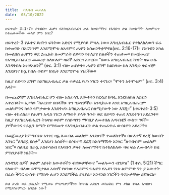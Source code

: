```yaml
---
title:  በእባብ መታለል
date:  03/10/2022
---
```


`ዘፍጥረት 3:1-7ን ያንብቡ። ሔዋን የእግዚአብሔርን ቃል ከመስማትና የእባቡን ቃል ከመስማት ለመምረጥ የተጠቀመችው መለያ ምን ነበር?`

ዘፍጥረት 3 የፈተና ይዘትን ፍንትው አድርጎ የሚያሳይ ምሳሌ ነው። እግዚአብሔር የተከለከለውን ፍሬ ከተመገቡ በእርግጥም እንደሚሞቱ  ለአዳምና ሔዋን አስጠንቅቋቸዋል(ዘፍ. 2:16-17)። የእባብን አካል በመልበስ ሔዋንን ወደ ኃጢአት ለመምራት ሰይጣን የተለያዩ ስልቶችን ተጠቀመ። በመጀመሪያ የእግዚአብሔርን መመሪያ ስለሁሉም ዛፎች አድርጎ አቀረበ። “በውኑ እግዚአብሔር ከገነት ዛፍ ሁሉ እንዳትበሉ አዝዞአልን?” (ዘፍ. 3:1) ብሎ ጠየቃት። ሔዋን ደግሞ ክልከላው ስለ አንዲቱ ዛፍ ብቻ እንደሆነና ከሷ ከበሉ ወይም ከነኳት እንደሚሞቱ ነገረችው።

ከዚያ ሰይጣን ደግሞ ከእግዚአብሔር ቃል ተቃራኒ የሆነ ነገርን ተናገረ። “ሞትን አትሞቱም” (ዘፍ. 3:4) አላት።

በመጨረሻም እግዚአብሔር ሆን ብሎ አስፈላጊ እውቀትን ከርሷና ከባሏ እንደከለከለ አድርጎ አቀረበላት። አታላዩ “ከእርስዋ በበላችሁ ቀን ዓይኖቻችሁ እንዲከፈቱ እንደ እግዚአብሔርም መልካምንና ክፉን የምታውቁ እንድትሆኑ እግዚአብሔር ስለሚያውቅ ነው እንጂ።” (ዘፍጥረት 3:5) ብሎ ተከራከረ። የሔዋን አዲስ ነገርን ለማወቅ ያላት ጉጉት ወደ ሰይጣን ቀጠና እንድትገባ አደረጋት። ከዚያ የእግዚአብሔርን ትዕዛዝ ወይም የሰይጣንን ማባበያ ለመቀበል አጣብቂኝ ውስጥ ገባች። ያየችውንና የራሷን ስሜት በማዳመጥ የእግዚአብሔርን ቃል ተጠራጥራ ውሳኔዋን አደረገች።

በመጀመሪያ ከምግብነቱ አንፃር ዛፏ ለመብል መልካም እንደሆነች ተመለከተች። በሁለተኛ ደረጃ ከውበት አንፃር “ለዓይኗ ደስታ” እንደሆነ አሰበች። በሶስተኛ ደረጃ ከአሳማኝነት አንፃር “ለጥበብም መልካም ነበር”። ስለዚህ በራሷ አስተሳሰብ የእባቡን ቃላት ለመስማትና ከተከለከለው ዛፍ ፍሬ ለመብላት በቂ ምክንያቶች ነበሯት።

አንዳንድ ሰዎች ሁሉም አይነት እውቀቶችን ብናውቃቸውና “መልካሙን ብንይዝ” (1 ተሰ. 5:21) ችግር የለውም ብለው ይሞግታሉ። አሳዛኝ የሆነው የአዳምና የሔዋን የኤደን ገነቱ ልምምድ ግን ያ እውቀት በራሱ ችግር ውስጥ የሚከት ሊሆን እንደሚችል ያሳያል። አንዳንድ ነገሮችን ባናውቃቸው ይሻለናል።

`ይህ ታሪክ ወደ ኃጢአት የሚመሩ ምርጫዎቻችንን ትክክል አድርጎ መከራከር ምን ያክል ቀላል እንደሆነ የሚያስተምረን እንዴት ነው?`